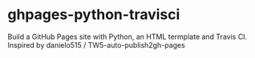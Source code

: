 # ghpages-python-travisci
Build a GitHub Pages site with Python, an HTML termplate and Travis CI. Inspired by  danielo515 / TW5-auto-publish2gh-pages 
